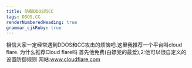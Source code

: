 ```yaml
---
title: 防御DDOS和CC
tags: DDOS,CC
renderNumberedHeading: true
grammar_cjkRuby: true
---
```


相信大家一定经常遇到DDOS和CC攻击的烦恼吧.这里我推荐一个平台叫cloud flare. 为什么推荐Cloud flare吗
首先他免费(白嫖党的最爱),2:他可以很自定义的设置防御规则
网站:www.cloudflare.com
